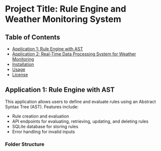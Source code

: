 # Project Title: Rule Engine and Weather Monitoring System

## Table of Contents
- [Application 1: Rule Engine with AST](#application-1-rule-engine-with-ast)
- [Application 2: Real-Time Data Processing System for Weather Monitoring](#application-2-real-time-data-processing-system-for-weather-monitoring)
- [Installation](#installation)
- [Usage](#usage)
- [License](#license)

## Application 1: Rule Engine with AST
This application allows users to define and evaluate rules using an Abstract Syntax Tree (AST). Features include:
- Rule creation and evaluation
- API endpoints for evaluating, retrieving, updating, and deleting rules
- SQLite database for storing rules
- Error handling for invalid inputs

### Folder Structure
